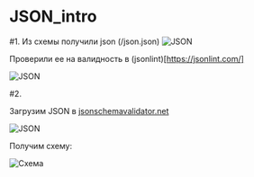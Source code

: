 # JSON_intro
#1. 
Из схемы получили json (/json.json)
![JSON](https://pp.userapi.com/c854420/v854420656/7f156/DvCs2p_-np8.jpg)

Проверили ее на валидность в (jsonlint)[https://jsonlint.com/]

![JSON](https://pp.userapi.com/c854420/v854420656/7f168/yXbS7ldSxIY.jpg)

#2.

Загрузим JSON  в [jsonschemavalidator.net](https://jsonschema.net/)

![JSON](https://pp.userapi.com/c854420/v854420656/7f17e/LD1Ck8pEKLE.jpg)

Получим схему:

![Схема](https://pp.userapi.com/c854420/v854420656/7f187/i3YVm0ujwmA.jpg)

